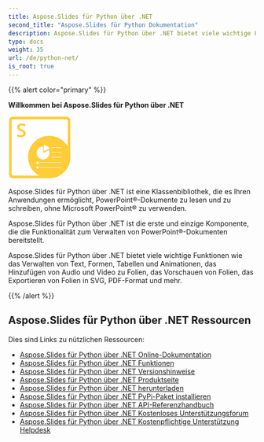 ```yaml
---
title: Aspose.Slides für Python über .NET
second_title: "Aspose.Slides für Python Dokumentation"
description: Aspose.Slides für Python über .NET bietet viele wichtige Funktionen wie das Verwalten von Text, Formen, Tabellen und Animationen, das Hinzufügen von Audio und Video zu Folien, das Vorschauen von Folien, das Exportieren von Folien in SVG, PDF-Format und mehr.
type: docs
weight: 35
url: /de/python-net/
is_root: true
---
```


{{% alert color="primary" %}}

**Willkommen bei Aspose.Slides für Python über .NET**

![Aspose.Slides für Python über .NET Produktlogo](aspose_slides-for-python.png)

Aspose.Slides für Python über .NET ist eine Klassenbibliothek, die es Ihren Anwendungen ermöglicht, PowerPoint®-Dokumente zu lesen und zu schreiben, ohne Microsoft PowerPoint® zu verwenden.

Aspose.Slides für Python über .NET ist die erste und einzige Komponente, die die Funktionalität zum Verwalten von PowerPoint®-Dokumenten bereitstellt.

Aspose.Slides für Python über .NET bietet viele wichtige Funktionen wie das Verwalten von Text, Formen, Tabellen und Animationen, das Hinzufügen von Audio und Video zu Folien, das Vorschauen von Folien, das Exportieren von Folien in SVG, PDF-Format und mehr.

{{% /alert %}}

## Aspose.Slides für Python über .NET Ressourcen

Dies sind Links zu nützlichen Ressourcen:

- [Aspose.Slides für Python über .NET Online-Dokumentation](/slides/de/python-net/)
- [Aspose.Slides für Python über .NET Funktionen](/slides/de/python-net/features-overview/)
- [Aspose.Slides für Python über .NET Versionshinweise](https://releases.aspose.com/slides/python-net/release-notes/)
- [Aspose.Slides für Python über .NET Produktseite](https://products.aspose.com/slides/python-net/)
- [Aspose.Slides für Python über .NET herunterladen](https://releases.aspose.com/slides/python-net/)
- [Aspose.Slides für Python über .NET PyPi-Paket installieren](https://pypi.org/project/aspose.slides/)
- [Aspose.Slides für Python über .NET API-Referenzhandbuch](https://reference.aspose.com/slides/python-net/)
- [Aspose.Slides für Python über .NET Kostenloses Unterstützungsforum](https://forum.aspose.com/c/slides/11)
- [Aspose.Slides für Python über .NET Kostenpflichtige Unterstützung Helpdesk](https://helpdesk.aspose.com/)